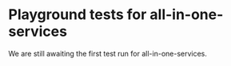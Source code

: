 # Playground tests for all-in-one-services
We are still awaiting the first test run for all-in-one-services.
